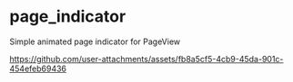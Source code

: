 # page_indicator

Simple animated page indicator for PageView


https://github.com/user-attachments/assets/fb8a5cf5-4cb9-45da-901c-454efeb69436
